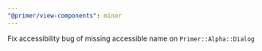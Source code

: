 ```yaml
---
"@primer/view-components": minor
---
```


Fix accessibility bug of missing accessible name on `Primer::Alpha::Dialog`

<!-- Changed components: Primer::Alpha::Dialog -->
